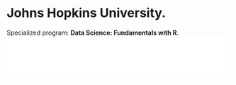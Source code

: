 # Johns Hopkins University.
Specialized program: **Data Science: Fundamentals with R**.  
![](https://github.com/jm-quintas/DadaScience_FundamentalsR/blob/main/R_Programming/JHuniversity.png)
